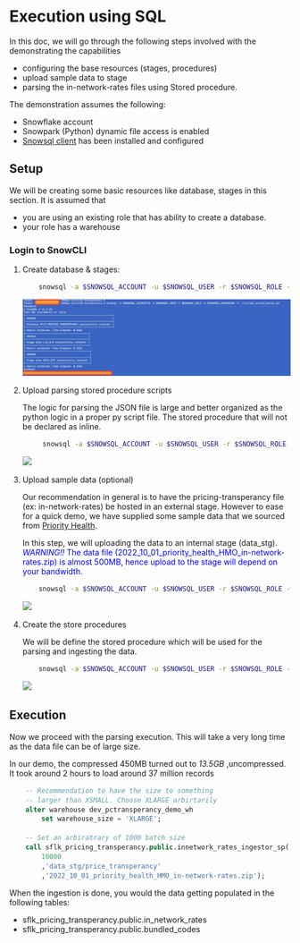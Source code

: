 # Execution using SQL 

In this doc, we will go through the following steps involved with the demonstrating the capabilities
- configuring the base resources (stages, procedures)
- upload sample data to stage
- parsing the in-network-rates files using Stored procedure.

The demonstration assumes the following:
- Snowflake account
- Snowpark (Python) dynamic file access is enabled
- [Snowsql client](https://docs.snowflake.com/en/user-guide/snowsql.html) has been installed and configured
  
## Setup 

We will be creating some basic resources like database, stages in this section. It is assumed that 
- you are using an existing role that has ability to create a database. 
- your role has a warehouse

### Login to SnowCLI

1. Create database & stages:
   
    ```sh
        snowsql -a $SNOWSQL_ACCOUNT -u $SNOWSQL_USER -r $SNOWSQL_ROLE -w $SNOWSQL_WAREHOUSE -f ./src/sql_script/setup.sql
    ```
    ![](images/snowsql_setup.jpg)

2. Upload parsing stored procedure scripts
   
   The logic for parsing the JSON file is large and better organized as the python logic in a proper py script file. The stored
   procedure that will not be declared as inline.
   ```sh
        snowsql -a $SNOWSQL_ACCOUNT -u $SNOWSQL_USER -r $SNOWSQL_ROLE -w $SNOWSQL_WAREHOUSE -f ./src/sql_script/lib_stage_upload.sql
    ```
    ![](images/snowsql_lib_stage_upload.png)

3. Upload sample data (optional)

    Our recommendation in general is to have the pricing-transperancy file (ex: in-network-rates) be hosted in an external stage.
    However to ease for a quick demo, we have supplied some sample data that we sourced from [Priority Health](https://www.priorityhealth.com/landing/transparency).

    In this step, we will uploading the data to an internal stage (data_stg). 
    <span style="color:blue">*WARNING!!* The data file (2022_10_01_priority_health_HMO_in-network-rates.zip) is almost 500MB, hence upload
        to the stage will depend on your bandwidth.</span>
    
    ```sh
        snowsql -a $SNOWSQL_ACCOUNT -u $SNOWSQL_USER -r $SNOWSQL_ROLE -w $SNOWSQL_WAREHOUSE -f ./src/sql_script/data_stage_upload.sql
    ```
    ![](images/snowsql_data_stage_upload.png)

4. Create the store procedures

    We will be define the stored procedure which will be used for the parsing and ingesting the data.
    ```sh
        snowsql -a $SNOWSQL_ACCOUNT -u $SNOWSQL_USER -r $SNOWSQL_ROLE -w $SNOWSQL_WAREHOUSE -f ./src/sql_script/define_stored_procedures.sql
    ```
    ![](images/snowsql_define_stored_procedures.png)

## Execution
Now we proceed with the parsing execution. This will take a very long time as the data file can be of large size.

In our demo, the compressed 450MB turned out to *13.5GB* ,uncompressed. It took around 2 hours to load around 37 million records

```sql
    -- Recommendation to have the size to something
    -- larger than XSMALL. Choose XLARGE arbirtarily
    alter warehouse dev_pctransperancy_demo_wh 
        set warehouse_size = 'XLARGE';
    
    -- Set an arbiratrary of 1000 batch size
    call sflk_pricing_transperancy.public.innetwork_rates_ingestor_sp(
        10000
        ,'data_stg/price_transperancy' 
        ,'2022_10_01_priority_health_HMO_in-network-rates.zip'); 
```

When the ingestion is done, you would the data getting populated in the following tables:

- sflk_pricing_transperancy.public.in_network_rates
- sflk_pricing_transperancy.public.bundled_codes




